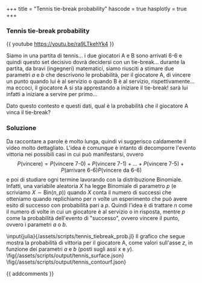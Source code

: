 +++
title = "Tennis tie-break probability"
hascode = true
hasplotly = true
+++

### Tennis tie-break probability

<!-- {{ calcoli /assets/img/tennis.jpg }} -->
{{ youtube https://youtu.be/ra9LTkehYk4 }}

Siamo in una partita di tennis... i due giocatori A e B sono arrivati 6-6 e quindi questo set decisivo dovrà decidersi con un tie-break... durante la partita, da bravi (ingegneri) matematici, siamo riusciti a stimare due parametri $a$ e $b$ che descrivono le probabilità, per il giocatore A, di vincere un punto quando lui è al servizio o quando B è al servizio, rispettivamente... ma eccoci, il giocatore A si sta apprestando a iniziare il tie-break! sarà lui infatti a iniziare a servire per primo... 

Dato questo contesto e questi dati, qual è la probabilità che il giocatore A vinca il tie-break?

### Soluzione
Da raccontare a parole è molto lunga, quindi vi suggerisco caldamente il video molto dettagliato. L'idea è comunque è intanto di decomporre l'evento vittoria nei possibili casi in cui può manifestarsi, ovvero
$$
P(\text{vincere}) = P(\text{vincere 7-0}) + P(\text{vincere 7-1}) + \ldots + P(\text{vincere 7-5}) + P(\text{arrivare 6-6})P(\text{vincere da 6-6})
$$
e poi di studiare ogni termine lavorando con la distribuzione Binomiale. Infatti, una variabile aleatoria $X$ ha legge Binomiale di parametro $p$ (e scriviamo $X\sim\text{Bin}(n,p)$) quando $X$ conta il numero di successi che otteniamo quando replichiamo per $n$ volte un esperimento che può avere esito di successo con probabilità pari a $p$. Quindi l'idea è di trattare $n$ come il numero di volte in cui un giocatore è al servizio o in risposta, mentre $p$ come la probabilità dell'evento di "successo", ovvero vincere il punto, ovvero i parametri $a$ o $b$.

\input{julia}{/assets/scripts/tennis_tiebreak_prob.jl} 
Il grafico che segue mostra la probabilità di vittoria per il giocatore A, come valori sull'asse $z$, in funzione dei parametri $a$ e $b$ (posti sugli assi $x$ e $y$).
\fig{/assets/scripts/output/tennis_surface.json}
\fig{/assets/scripts/output/tennis_contourf.json}

{{ addcomments }}

